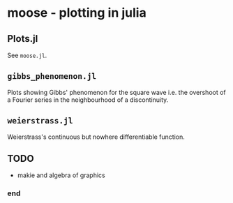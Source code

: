 # moose - plotting in julia

## Plots.jl

See `moose.jl`.

## `gibbs_phenomenon.jl`

Plots showing Gibbs' phenomenon for the square wave i.e. the overshoot of a Fourier series in the neighbourhood of a discontinuity.

## `weierstrass.jl`

Weierstrass's continuous but nowhere differentiable function.

## TODO
 - makie and algebra of graphics


### end
